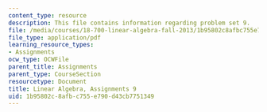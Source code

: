 ```yaml
---
content_type: resource
description: This file contains information regarding problem set 9.
file: /media/courses/18-700-linear-algebra-fall-2013/1b95802c8afbc755e790d43cb7751349_MIT18_700F13_ps9.pdf
file_type: application/pdf
learning_resource_types:
- Assignments
ocw_type: OCWFile
parent_title: Assignments
parent_type: CourseSection
resourcetype: Document
title: Linear Algebra, Assignments 9
uid: 1b95802c-8afb-c755-e790-d43cb7751349
---
```

